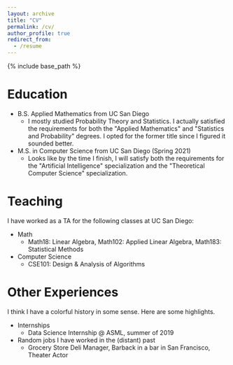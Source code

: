 ```yaml
---
layout: archive
title: "CV"
permalink: /cv/
author_profile: true
redirect_from:
  - /resume
---
```


{% include base_path %}

Education
======
* B.S. Applied Mathematics from UC San Diego
  - I mostly studied Probability Theory and Statistics. I actually satisfied the requirements for both the "Applied Mathematics" and "Statistics and Probability" degrees. I opted for the former title since I figured it sounded better. 
* M.S. in Computer Science from UC San Diego (Spring 2021)
  - Looks like by the time I finish, I will satisfy both the requirements for the "Artificial Intelligence" specialization and the "Theoretical Computer Science" specialization. 

Teaching
======
I have worked as a TA for the following classes at UC San Diego:
* Math
  - Math18: Linear Algebra, Math102: Applied Linear Algebra, Math183: Statistical Methods
* Computer Science
  - CSE101: Design & Analysis of Algorithms

Other Experiences
======
I think I have a colorful history in some sense. Here are some  highlights.
* Internships
  - Data Science Internship @ ASML, summer of 2019
* Random jobs I have worked in the (distant) past
  - Grocery Store Deli Manager, Barback in a bar in San Francisco, Theater Actor